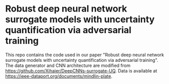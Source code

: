 # Robust deep neural network surrogate models with uncertainty quantification via adversarial training

This repo contains the code used in our paper "Robust deep neural network surrogate models with uncertainty quantification via adversarial training". The data generator and CNN architecture are modified from https://github.com/Xihaier/DeepCNNs-surrogate-UQ.
Data is available at https://ieee-dataport.org/documents/mindlin-plate.
